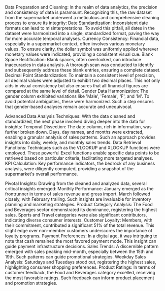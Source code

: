 Data Preparation and Cleaning:
In the realm of data analytics, the precision and consistency of data is paramount. Recognizing this, the raw dataset from the supermarket underwent a meticulous and comprehensive cleaning process to ensure its integrity:
Date Standardization: Inconsistent date formats can lead to misinterpretations. To avoid this pitfall, all dates in the dataset were harmonized into a single, standardized format, paving the way for more accurate temporal analyses.
Currency Consistency: Financial data, especially in a supermarket context, often involves various monetary values. To ensure clarity, the dollar symbol was uniformly applied wherever monetary values were indicated, providing a consistent visual cue.
Blank Space Rectification: Blank spaces, often overlooked, can introduce inaccuracies in data analysis. A thorough scan was conducted to identify and subsequently address these blank entries, ensuring a complete dataset.
Decimal Point Standardization: To maintain a consistent level of precision, all decimal values were adjusted to exhibit two decimal places. This not only aids in visual consistency but also ensures that all financial figures are compared at the same level of detail.
Gender Data Harmonization: The gender column exhibited variations like 'Male', 'Female', 'F', and 'M'. To avoid potential ambiguities, these were harmonized. Such a step ensures that gender-based analyses remain accurate and unequivocal.

Advanced Data Analysis Techniques:
With the data cleaned and standardized, the next phase involved diving deeper into the data for insights:
Temporal Dissection: The date column, rich in information, was further broken down. Days, day names, and months were extracted, enabling a granular analysis of sales patterns. Such an approach provides insights into daily, weekly, and monthly sales trends.
Data Retrieval Functions: Techniques such as the VLOOKUP and XLOOKUP functions were employed. These powerful Excel functions enable specific data points to be retrieved based on particular criteria, facilitating more targeted analyses.
KPI Calculation: Key performance indicators, the bedrock of any business analysis, were diligently computed, providing a snapshot of the supermarket's overall performance.

Pivotal Insights:
Drawing from the cleaned and analyzed data, several critical insights emerged:
Monthly Performance: January emerged as the frontrunner in terms of sales revenue and gross import. March followed closely, with February trailing. Such insights are invaluable for inventory planning and marketing strategies.
Product Category Analysis: The Food and Beverages sector demonstrated its dominance, registering the highest sales. Sports and Travel categories were also significant contributors, indicating diverse consumer interests.
Customer Loyalty: Members, with their commitment, contributed a significant 51% of the total revenue. This slight edge over non-member customers underscores the importance of loyalty programs.
Payment Preferences: In a digital age, it was intriguing to note that cash remained the most favored payment mode. This insight can guide payment infrastructure decisions.
Sales Trends: A discernible pattern emerged with sales peaking mid-month, especially between the 15th and 19th. Such patterns can guide promotional strategies.
Weekday Sales Analysis: Saturdays and Tuesdays stood out, registering the highest sales, highlighting consumer shopping preferences.
Product Ratings: In terms of customer feedback, the Food and Beverages category excelled, receiving the most favorable ratings. Such feedback can inform product placement and promotion strategies.
